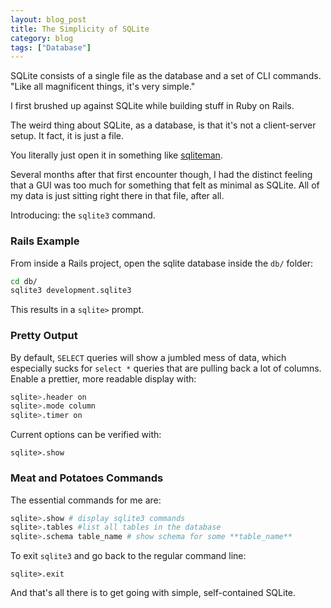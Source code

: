 ```yaml
---
layout: blog_post
title: The Simplicity of SQLite
category: blog
tags: ["Database"]
---
```


SQLite consists of a single file as the database and a set of CLI commands. "Like all magnificent things, it's very simple."

I first brushed up against SQLite while building stuff in Ruby on Rails.

The weird thing about SQLite, as a database, is that it's not a client-server setup. It fact, it is just a file.

You literally just open it in something like [sqliteman](https://sourceforge.net/projects/sqliteman/).

Several months after that first encounter though, I had the distinct feeling that a GUI was too much for something that felt as minimal as SQLite. All of my data is just sitting right there in that file, after all.

Introducing: the ```sqlite3``` command.

### Rails Example

From inside a Rails project, open the sqlite database inside the `db/` folder:

```sh
cd db/
sqlite3 development.sqlite3
```

This results in a ```sqlite>``` prompt.

### Pretty Output

By default, ```SELECT``` queries will show a jumbled mess of data, which especially sucks for ```select *``` queries that are pulling back a lot of columns. Enable a prettier, more readable display with:

```sh
sqlite>.header on
sqlite>.mode column
sqlite>.timer on
```

Current options can be verified with:

```
sqlite>.show
```

### Meat and Potatoes Commands

The essential commands for me are:

```sh
sqlite>.show # display sqlite3 commands
sqlite>.tables #list all tables in the database
sqlite>.schema table_name # show schema for some **table_name**
```

To exit ```sqlite3``` and go back to the regular command line:

```
sqlite>.exit
```

And that's all there is to get going with simple, self-contained SQLite.
